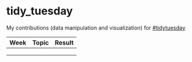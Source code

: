 # tidy_tuesday
My contributions (data manipulation and visualization) for [#tidytuesday](https://github.com/rfordatascience/tidytuesday)

|Week   |Topic   |Result   |
|---|---|---|
|   |   |   |
|   |   |   |
|   |   |   |
